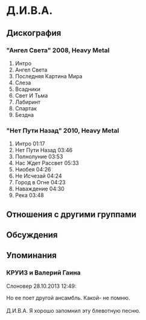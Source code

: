 # Д.И.В.А.



## Дискография

### "Ангел Света" 2008, Heavy Metal

1. Интро
2. Ангел Света
3. Последняя Картина Мира
4. Слеза
5. Всадники  
6. Свет И Тьма
7. Лабиринт
8. Спартак
9. Бездна

### "Нет Пути Назад" 2010, Heavy Metal

1. Интро 01:17  
2. Нет Пути Назад 03:46  
3. Полнолуние 03:53  
4. Нас Ждет Рассвет 05:33  
5. Ниобея 04:26  
6. Не Исчезай 04:24  
7. Город в Огне 04:23  
8. Наваждение 04:30  
9. Река 03:48 


## Отношения с другими группами


## Обсуждения


## Упоминания

### КРУИЗ и Валерий Гаина

Слоновер 28.10.2013 12:49:
<DIV CLASS="quote">Но ее поет другой ансамбль. Какой- не помню.</DIV><BR>Д.И.В.А. Я хорошо запомнил эту блевотную песню.

